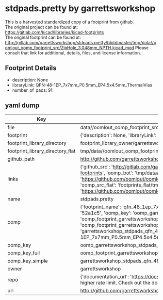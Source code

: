 # stdpads.pretty by garrettsworkshop  
This is a harvested standardized copy of a footprint from github.  
The original project can be found at:  
https://gitlab.com/kicad/libraries/kicad-footprints  
The original footprint can be found at:
http://gitlab.com/garrettsworkshop/stdpads.pretty/blob/master/tmp/data//oomlout_oomp_footprint_src/ZipHole_3.048mm_NPTH.kicad_mod
Please consult that link for additional, details, files, and license information.  
## Footprint Details
* description: None  
* libraryLink: QFN-48-1EP_7x7mm_P0.5mm_EP4.5x4.5mm_ThermalVias  
* number_of_pads: 91  
## yaml dump  
| Key | Value |  
| --- | --- |  
| file | data//oomlout_oomp_footprint_src/stdpads.pretty/QFN-48-1EP_7x7mm_P0.5mm_EP4.5x4.5mm_ThermalVias.kicad_mod |  
| footprint | {'description': None, 'libraryLink': 'QFN-48-1EP_7x7mm_P0.5mm_EP4.5x4.5mm_ThermalVias', 'number_of_pads': 91} |  
| footprint_library_directory | footprint_library_owner/garrettsworkshop_stdpads.pretty |  
| footprint_library_directory_flat | tmp/data//oomlout_oomp_footprint_src/footprints_flat/garrettsworkshop_stdpads_qfn_48_1ep_7x7mm_p0_5mm_ep4_5x4_5mm_thermalvias/working |  
| github_path | http://github.com/garrettsworkshop/stdpads.pretty/blob/master/tmp/data//oomlout_oomp_footprint_src/QFN-48-1EP_7x7mm_P0.5mm_EP4.5x4.5mm_ThermalVias.kicad_mod |  
| links | {'github_src': 'http://gitlab.com/garrettsworkshop/stdpads.pretty/blob/master/tmp/data//oomlout_oomp_footprint_src/ZipHole_3.048mm_NPTH.kicad_mod', 'github_src_repo': 'https://gitlab.com/kicad/libraries/kicad-footprints', 'oomp_bot': 'tmp/data//oomlout_oomp_footprint_src/footprints/garrettsworkshop_stdpads_qfn_48_1ep_7x7mm_p0_5mm_ep4_5x4_5mm_thermalvias/working', 'oomp_bot_github': 'https://github.com/oomlout/oomlout_oomp_footprint_bot/tree/main/tmp/data//oomlout_oomp_footprint_src/footprints/garrettsworkshop_stdpads_qfn_48_1ep_7x7mm_p0_5mm_ep4_5x4_5mm_thermalvias/working', 'oomp_src_flat': 'footprints_flat/tmp/data//oomlout_oomp_footprint_src/footprints_flat/garrettsworkshop_stdpads_qfn_48_1ep_7x7mm_p0_5mm_ep4_5x4_5mm_thermalvias/working', 'oomp_src_flat_github': 'https://github.com/oomlout/oomlout_oomp_footprint_src/tree/main/tmp/data//oomlout_oomp_footprint_src/footprints_flat/garrettsworkshop_stdpads_qfn_48_1ep_7x7mm_p0_5mm_ep4_5x4_5mm_thermalvias/working'} |  
| name | stdpads.pretty |  
| oomp | {'footprint_name': 'qfn_48_1ep_7x7mm_p0_5mm_ep4_5x4_5mm_thermalvias', 'library_name': 'stdpads', 'md5': '52a1c546c545d7947968cf20128d1c4d', 'md5_10': '52a1c546c5', 'md5_5': '52a1c', 'md5_6': '52a1c5', 'oomp_key': 'oomp_garrettsworkshop_stdpads_qfn_48_1ep_7x7mm_p0_5mm_ep4_5x4_5mm_thermalvias', 'oomp_key_extra': 'oomp_footprint_garrettsworkshop_stdpads_qfn_48_1ep_7x7mm_p0_5mm_ep4_5x4_5mm_thermalvias', 'oomp_key_full': 'oomp_footprint_garrettsworkshop_stdpads_qfn_48_1ep_7x7mm_p0_5mm_ep4_5x4_5mm_thermalvias_52a1c5', 'oomp_key_simple': 'garrettsworkshop_stdpads_qfn_48_1ep_7x7mm_p0_5mm_ep4_5x4_5mm_thermalvias', 'original_filename': 'data//oomlout_oomp_footprint_src/stdpads.pretty/QFN-48-1EP_7x7mm_P0.5mm_EP4.5x4.5mm_ThermalVias.kicad_mod', 'owner_name': 'garrettsworkshop'} |  
| oomp_key | oomp_garrettsworkshop_stdpads_qfn_48_1ep_7x7mm_p0_5mm_ep4_5x4_5mm_thermalvias |  
| oomp_key_full | oomp_footprint_garrettsworkshop_stdpads_qfn_48_1ep_7x7mm_p0_5mm_ep4_5x4_5mm_thermalvias |  
| oomp_key_simple | garrettsworkshop_stdpads_qfn_48_1ep_7x7mm_p0_5mm_ep4_5x4_5mm_thermalvias |  
| owner | garrettsworkshop |  
| repo | {'documentation_url': 'https://docs.github.com/rest/overview/resources-in-the-rest-api#rate-limiting', 'message': "API rate limit exceeded for 84.66.142.224. (But here's the good news: Authenticated requests get a higher rate limit. Check out the documentation for more details.)"} |  
| url | http://github.com/garrettsworkshop/stdpads.pretty |  

